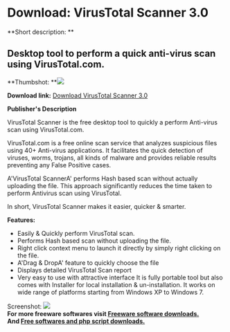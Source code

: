 # Download: VirusTotal Scanner 3.0

**Short description: **

## Desktop tool to perform a quick anti-virus scan using VirusTotal.com.

  
**Thumbshot: **![](http://www.freewarefiles.com/screenshot/virustotalscnnr_md.jpg)   
  
**Download link:** [Download VirusTotal Scanner 3.0](http://freesoftwares.boysofts.com/VirusTotal-Scanner_program_77583.html)  
  

**Publisher's Description**  
  

VirusTotal Scanner is the free desktop tool to quickly a perform Anti-virus
scan using VirusTotal.com.

VirusTotal.com is a free online scan service that analyzes suspicious files
using 40+ Anti-virus applications. It facilitates the quick detection of
viruses, worms, trojans, all kinds of malware and provides reliable results
preventing any False Positive cases.

A'VirusTotal ScannerA' performs Hash based scan without actually uploading the
file. This approach significantly reduces the time taken to perform Antivirus
scan using VirusTotal.

In short, VirusTotal Scanner makes it easier, quicker & smarter.

**Features:**

  * Easily & Quickly perform VirusTotal scan. 
  * Performs Hash based scan without uploading the file. 
  * Right click context menu to launch it directly by simply right clicking on the file. 
  * A'Drag & DropA' feature to quickly choose the file 
  * Displays detailed VirusTotal Scan report 
  * Very easy to use with attractive interface 
It is fully portable tool but also comes with Installer for local installation
& un-installation. It works on wide range of platforms starting from Windows
XP to Windows 7.

  
  
Screenshot: ![](http://www.freewarefiles.com/screenshot/virustotalscnnr.jpg)  
**For more freeware softwares visit [Freeware software downloads.](http://freesoftwares.boysofts.com/)**   
**And [Free softwares and php script downloads.](http://www.boysofts.com/)**

